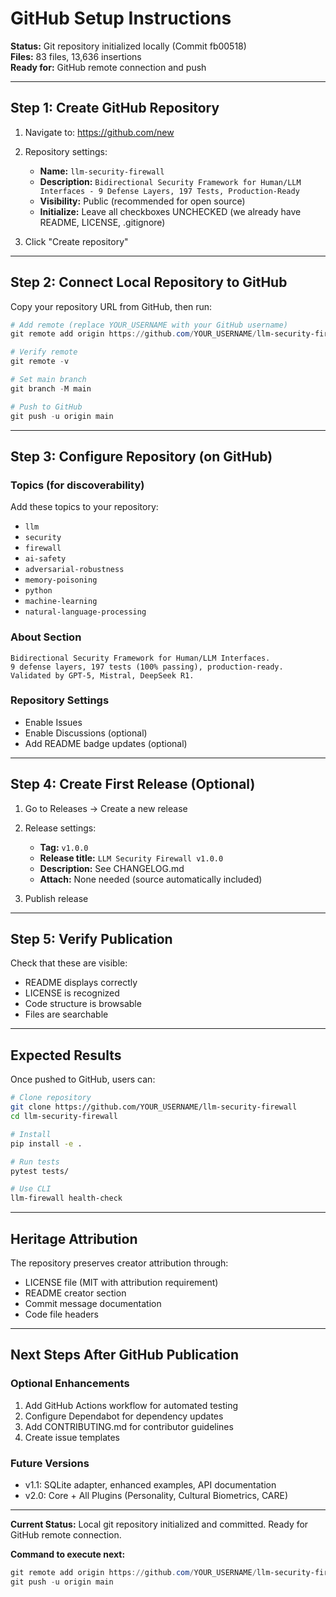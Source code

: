 # GitHub Setup Instructions

**Status:** Git repository initialized locally (Commit fb00518)  
**Files:** 83 files, 13,636 insertions  
**Ready for:** GitHub remote connection and push

---

## Step 1: Create GitHub Repository

1. Navigate to: https://github.com/new

2. Repository settings:
   - **Name:** `llm-security-firewall`
   - **Description:** `Bidirectional Security Framework for Human/LLM Interfaces - 9 Defense Layers, 197 Tests, Production-Ready`
   - **Visibility:** Public (recommended for open source)
   - **Initialize:** Leave all checkboxes UNCHECKED (we already have README, LICENSE, .gitignore)

3. Click "Create repository"

---

## Step 2: Connect Local Repository to GitHub

Copy your repository URL from GitHub, then run:

```powershell
# Add remote (replace YOUR_USERNAME with your GitHub username)
git remote add origin https://github.com/YOUR_USERNAME/llm-security-firewall.git

# Verify remote
git remote -v

# Set main branch
git branch -M main

# Push to GitHub
git push -u origin main
```

---

## Step 3: Configure Repository (on GitHub)

### Topics (for discoverability)
Add these topics to your repository:
- `llm`
- `security`
- `firewall`
- `ai-safety`
- `adversarial-robustness`
- `memory-poisoning`
- `python`
- `machine-learning`
- `natural-language-processing`

### About Section
```
Bidirectional Security Framework for Human/LLM Interfaces.
9 defense layers, 197 tests (100% passing), production-ready.
Validated by GPT-5, Mistral, DeepSeek R1.
```

### Repository Settings
- Enable Issues
- Enable Discussions (optional)
- Add README badge updates (optional)

---

## Step 4: Create First Release (Optional)

1. Go to Releases → Create a new release

2. Release settings:
   - **Tag:** `v1.0.0`
   - **Release title:** `LLM Security Firewall v1.0.0`
   - **Description:** See CHANGELOG.md
   - **Attach:** None needed (source automatically included)

3. Publish release

---

## Step 5: Verify Publication

Check that these are visible:
- README displays correctly
- LICENSE is recognized
- Code structure is browsable
- Files are searchable

---

## Expected Results

Once pushed to GitHub, users can:

```bash
# Clone repository
git clone https://github.com/YOUR_USERNAME/llm-security-firewall
cd llm-security-firewall

# Install
pip install -e .

# Run tests
pytest tests/

# Use CLI
llm-firewall health-check
```

---

## Heritage Attribution

The repository preserves creator attribution through:
- LICENSE file (MIT with attribution requirement)
- README creator section
- Commit message documentation
- Code file headers

---

## Next Steps After GitHub Publication

### Optional Enhancements
1. Add GitHub Actions workflow for automated testing
2. Configure Dependabot for dependency updates
3. Add CONTRIBUTING.md for contributor guidelines
4. Create issue templates

### Future Versions
- v1.1: SQLite adapter, enhanced examples, API documentation
- v2.0: Core + All Plugins (Personality, Cultural Biometrics, CARE)

---

**Current Status:** Local git repository initialized and committed. Ready for GitHub remote connection.

**Command to execute next:**
```powershell
git remote add origin https://github.com/YOUR_USERNAME/llm-security-firewall.git
git push -u origin main
```


